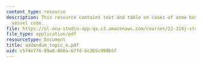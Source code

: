 ```yaml
---
content_type: resource
description: This resource contains text and table on cases of asme boiler and pressure
  vessel code.
file: https://ol-ocw-studio-app-qa.s3.amazonaws.com/courses/22-314j-structural-mechanics-in-nuclear-power-technology-fall-2006/c5f4e77689a80b0a67fdbc265c990b5f_addendum_topic_e.pdf
file_type: application/pdf
resourcetype: Document
title: addendum_topic_e.pdf
uid: c5f4e776-89a8-0b0a-67fd-bc265c990b5f
---
```

